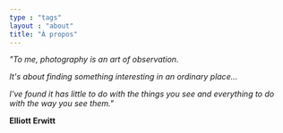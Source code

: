 ```yaml
---
type : "tags"
layout : "about"
title: "À propos"
---
```



*"To me, photography is an art of observation.*

*It's about finding something interesting in an ordinary place...*

*I've found it has little to do with the things you see and everything to do with the way you see them."*

**Elliott Erwitt**
